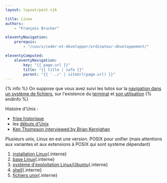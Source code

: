 ```yaml
---
layout: layout/post.njk

title: Linux
authors:
    - "François Brucker"

eleventyNavigation:
    prerequis:
        - "/cours/coder-et-développer/ordinateur-développement/"

eleventyComputed:
    eleventyNavigation:
        key: "{{ page.url }}"
        title: "{{ title | safe }}"
        parent: "{{ '../' | siteUrl(page.url) }}"
---
```


{% info %}
On suppose que vous avez suivi les tutos sur la [navigation dans un système de fichiers](/tutoriels/fichiers-navigation/), sur l'existence du [terminal](/tutoriels/terminal/) et [son utilisation](/tutoriels/terminal-utilisation)
{% endinfo %}

Histoire d'Unix :

- [frise historique](https://www.youtube.com/watch?v=AEsdyAeumVQ)
- les [débuts d'Unix](https://www.youtube.com/watch?v=boahlBmc-NY)
- [Ken Thompson interviewed by Brian Kernighan](https://www.youtube.com/watch?v=EY6q5dv_B-o&t=4s)

Plusieurs unix, Linux en est une version. POSIX pour unifier (mais attentions aux variantes et aux extensions à POSIX qui sont système dépendant)

1. [installation Linux](installation-linux){.interne}
2. [base Linux](bases-linux){.interne}
3. [système d'exploitation Linux/Ubuntu](./système-exploitation-linux){.interne}
4. [shell](shell){.interne}
5. [fichiers unix](fichiers){.interne}
